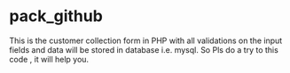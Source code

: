 # pack_github
This is the customer collection form in PHP with all validations on the input fields and data will be stored in database i.e. mysql.
So Pls do a try to this code , it will help you.
